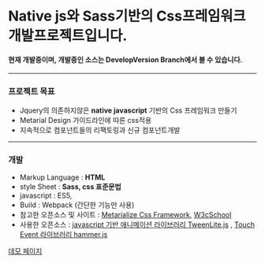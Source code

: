 
# Native js와 Sass기반의 Css프레임워크 개발프로젝트입니다.


#### 현재 개발중이며, 개발중인 소스는 DevelopVersion Branch에서 볼 수 있습니다.


---
### 프로젝트 목표
  - Jquery의 의존하지않은 __native javascript__ 기반의 Css 프레임워크 만들기
  - Metarial Design 가이드라인에 따른 css적용
  - 지속적으로 컴포넌트들의 리팩토링과 신규 컴포넌트개발

---
### 개발
  - Markup Language : __HTML__
  - style Sheet : __Sass, css 표준문법__
  - javascript : ES5,
  - Build : Webpack (간단한 기능만 사용)
  - 참고한 오픈소스 및 사이트 :  [Metarialize Css Framework](http://materializecss.com/), [W3cSchool](https://www.w3schools.com/)
  - 사용한 오픈소스 :  [javascript 기반 애니메이션 라이브러리 TweenLite.js](https://greensock.com/tweenlite) , [Touch Event 라이브러리 hammer.js](http://hammerjs.github.io/)
  
  
  [데모 페이지](https://tawon2137.github.io/TW.js/)
